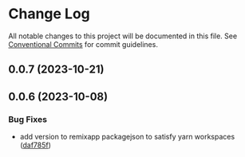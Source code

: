 # Change Log

All notable changes to this project will be documented in this file.
See [Conventional Commits](https://conventionalcommits.org) for commit guidelines.

## 0.0.7 (2023-10-21)

## 0.0.6 (2023-10-08)


### Bug Fixes

* add version to remixapp packagejson to satisfy yarn workspaces ([daf785f](https://github.com/amorscher/lerna-getting-started-example/commit/daf785ff39c01da41f636987814d066f3b6b1234))
